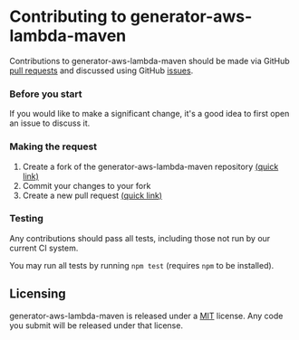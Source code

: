 # Contributing to generator-aws-lambda-maven

Contributions to generator-aws-lambda-maven should be made via GitHub [pull
requests](https://github.com/mohsiur/generator-aws-lambda-maven/pulls) and discussed using
GitHub [issues](https://github.com/mohsiur/generator-aws-lambda-maven/issues).

### Before you start

If you would like to make a significant change, it's a good idea to first open
an issue to discuss it.

### Making the request

1. Create a fork of the generator-aws-lambda-maven repository [(quick link)](https://github.com/mohsiur/generator-aws-lambda-maven#fork-destination-box)
2. Commit your changes to your fork
3. Create a new pull request [(quick link)](https://github.com/mohsiur/generator-aws-lambda-maven/compare)  

### Testing

Any contributions should pass all tests, including those not run by our
current CI system.

You may run all tests by running `npm test` (requires `npm` to be installed).

## Licensing

generator-aws-lambda-maven is released under a [MIT](LICENSE) license. Any code you submit will be released under that license.
